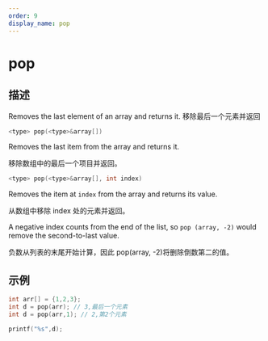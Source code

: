 ```yaml
---
order: 9
display_name: pop
---
```


# pop

## 描述

Removes the last element of an array and returns it. 移除最后一个元素并返回

```c
<type> pop(<type>&array[])
```

Removes the last item from the array and returns it.

移除数组中的最后一个项目并返回。

```c
<type> pop(<type>&array[], int index)
```

Removes the item at `index` from the array and returns its value.

从数组中移除 index 处的元素并返回。

A negative index counts from the end of the list, so `pop (array, -2)` would remove the second-to-last value.

负数从列表的末尾开始计算，因此 pop(array, -2)将删除倒数第二的值。

## 示例

```c
int arr[] = {1,2,3};
int d = pop(arr); // 3,最后一个元素
int d = pop(arr,1); // 2,第2个元素

printf("%s",d);
```
